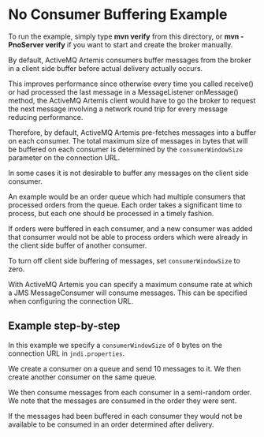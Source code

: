 # No Consumer Buffering Example

To run the example, simply type **mvn verify** from this directory, or **mvn -PnoServer verify** if you want to start and create the broker manually.

By default, ActiveMQ Artemis consumers buffer messages from the broker in a client side buffer before actual delivery actually occurs.

This improves performance since otherwise every time you called receive() or had processed the last message in a MessageListener onMessage() method, the ActiveMQ Artemis client would have to go the broker to request the next message involving a network round trip for every message reducing performance.

Therefore, by default, ActiveMQ Artemis pre-fetches messages into a buffer on each consumer. The total maximum size of messages in bytes that will be buffered on each consumer is determined by the `consumerWindowSize` parameter on the connection URL.

In some cases it is not desirable to buffer any messages on the client side consumer.

An example would be an order queue which had multiple consumers that processed orders from the queue. Each order takes a significant time to process, but each one should be processed in a timely fashion.

If orders were buffered in each consumer, and a new consumer was added that consumer would not be able to process orders which were already in the client side buffer of another consumer.

To turn off client side buffering of messages, set `consumerWindowSize` to zero.

With ActiveMQ Artemis you can specify a maximum consume rate at which a JMS MessageConsumer will consume messages. This can be specified when configuring the connection URL.

## Example step-by-step

In this example we specify a `consumerWindowSize` of `0` bytes on the connection URL in `jndi.properties`.

We create a consumer on a queue and send 10 messages to it. We then create another consumer on the same queue.

We then consume messages from each consumer in a semi-random order. We note that the messages are consumed in the order they were sent.

If the messages had been buffered in each consumer they would not be available to be consumed in an order determined after delivery.